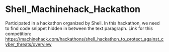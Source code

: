 # Shell_Machinehack_Hackathon
Participated in a hackathon organized by Shell. In this hackathon, we need to find code snippet hidden in between the text paragraph.
Link for this competition: https://machinehack.com/hackathons/shell_hackathon_to_protect_against_cyber_threats/overview
